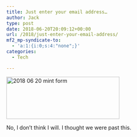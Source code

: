```yaml
---
title: Just enter your email address…
author: Jack
type: post
date: 2018-06-20T20:09:12+00:00
url: /2018/just-enter-your-email-address/
mf2_mp-syndicate-to:
  - 'a:1:{i:0;s:4:"none";}'
categories:
  - Tech

---
```

<img title="2018-06-20_mint-form.png" src="https://jack.baty.net/wp-content/uploads/2018/06/2018-06-20_mint-form.png" alt="2018 06 20 mint form" width="297" height="111" border="0" />

No, I don&#8217;t think I will. I thought we were past this.